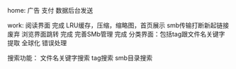home:
广告
支付
数据后台发送

work:
阅读界面   完成
LRU缓存，压缩，缩略图，首页展示
smb传输打断新起链接 废弃
浏览界面跳转  完成
完善SMb管理   完成
分类界面：包括tag跟文件名关键字提取
全球化
错误处理

搜索功能：
    文件名关键字搜索
    tag搜索
    smb目录搜索